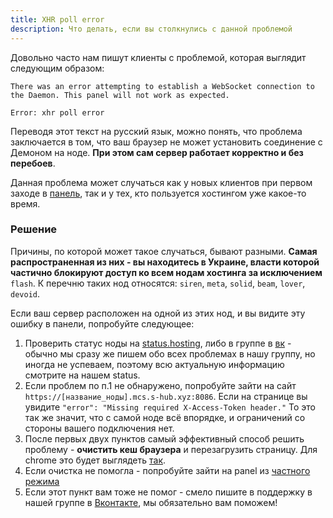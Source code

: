 ```yaml
---
title: XHR poll error
description: Что делать, если вы столкнулись с данной проблемой
---
```


Довольно часто нам пишут клиенты с проблемой, которая выглядит следующим образом:

```
There was an error attempting to establish a WebSocket connection to the Daemon. This panel will not work as expected.

Error: xhr poll error
```

Переводя этот текст на русский язык, можно понять, что проблема заключается в том, что ваш браузер не может установить соединение с Демоном на ноде. **При этом сам сервер работает корректно и без перебоев**.

Данная проблема может случаться как у новых клиентов при первом заходе в [панель](https://panel.superhub.xyz), так и у тех, кто пользуется хостингом уже какое-то время.

### Решение

Причины, по которой может такое случаться, бывают разными. **Самая распространенная из них - вы находитесь в Украине, власти которой частично блокируют доступ ко всем нодам хостинга за исключением** `flash`. К перечню таких нод относятся: `siren`, `meta`, `solid`, `beam`, `lover`, `devoid`.

Если ваш сервер расположен на одной из этих нод, и вы видите эту ошибку в панели, попробуйте следующее:

1. Проверить статус ноды на [status.hosting](https://status.hosting.superhub.xyz), либо в группе в [вк](https://vk.com/hosting.superhub) - обычно мы сразу же пишем обо всех проблемах в нашу группу, но иногда не успеваем, поэтому всю актуальную информацию смотрите на нашем status.
2. Если проблем по п.1 не обнаружено, попробуйте зайти на сайт `https://[название_ноды].mcs.s-hub.xyz:8086`. Если на странице вы увидите `"error": "Missing required X-Access-Token header."`
   То это так же значит, что с самой ноде всё впорядке, и ограничений со стороны вашего подключения нет.
3. После первых двух пунктов самый эффективный способ  решить проблему - **очистить кеш браузера** и перезагрузить страницу. Для chrome это будет выглядеть [так](https://support.google.com/accounts/answer/32050?co=GENIE.Platform%3DDesktop&hl=ru).
4. Если очистка не помогла - попробуйте зайти на panel из [частного режима](https://webznam.ru/publ/google/chrome/kak_vkljuchit_rezhim_inkognito_prosmotr_v_chastnom_rezhime/2-1-0-28#:~:text=Чтобы%20открыть%20окно%20в%20режиме,информацию%20о%20посещенных%20веб-сайтах.)
5. Если этот пункт вам тоже не помог - смело пишите в поддержку в нашей группе в [Вконтакте](https://vk.com/hosting.superhub), мы обязательно вам поможем!